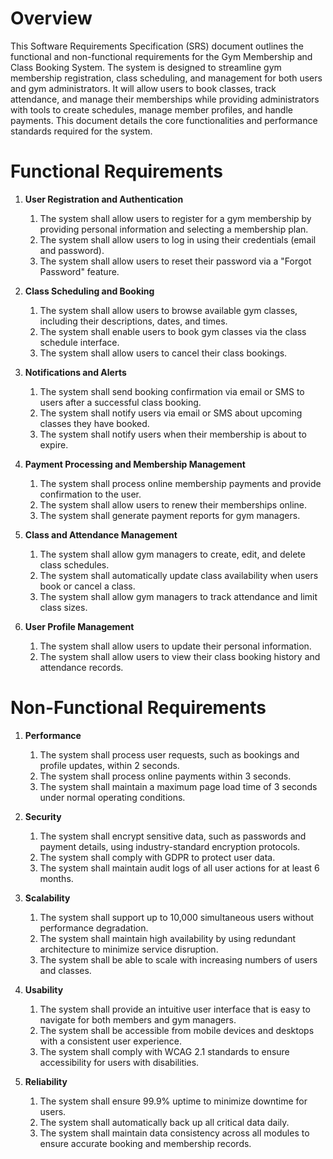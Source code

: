 # Overview

This Software Requirements Specification (SRS) document outlines the functional and non-functional requirements for the Gym Membership and Class Booking System. The system is designed to streamline gym membership registration, class scheduling, and management for both users and gym administrators. It will allow users to book classes, track attendance, and manage their memberships while providing administrators with tools to create schedules, manage member profiles, and handle payments. This document details the core functionalities and performance standards required for the system.

# Functional Requirements

1. **User Registration and Authentication**
    1. The system shall allow users to register for a gym membership by providing personal information and selecting a membership plan.
    2. The system shall allow users to log in using their credentials (email and password).
    3. The system shall allow users to reset their password via a "Forgot Password" feature.

2. **Class Scheduling and Booking**
    1. The system shall allow users to browse available gym classes, including their descriptions, dates, and times.
    2. The system shall enable users to book gym classes via the class schedule interface.
    3. The system shall allow users to cancel their class bookings.

3. **Notifications and Alerts**
    1. The system shall send booking confirmation via email or SMS to users after a successful class booking.
    2. The system shall notify users via email or SMS about upcoming classes they have booked.
    3. The system shall notify users when their membership is about to expire.

4. **Payment Processing and Membership Management**
    1. The system shall process online membership payments and provide confirmation to the user.
    2. The system shall allow users to renew their memberships online.
    3. The system shall generate payment reports for gym managers.

5. **Class and Attendance Management**
    1. The system shall allow gym managers to create, edit, and delete class schedules.
    2. The system shall automatically update class availability when users book or cancel a class.
    3. The system shall allow gym managers to track attendance and limit class sizes.

6. **User Profile Management**
    1. The system shall allow users to update their personal information.
    2. The system shall allow users to view their class booking history and attendance records.

# Non-Functional Requirements

1. **Performance**
    1. The system shall process user requests, such as bookings and profile updates, within 2 seconds.
    2. The system shall process online payments within 3 seconds.
    3. The system shall maintain a maximum page load time of 3 seconds under normal operating conditions.

2. **Security**
    1. The system shall encrypt sensitive data, such as passwords and payment details, using industry-standard encryption protocols.
    2. The system shall comply with GDPR to protect user data.
    3. The system shall maintain audit logs of all user actions for at least 6 months.

3. **Scalability**
    1. The system shall support up to 10,000 simultaneous users without performance degradation.
    2. The system shall maintain high availability by using redundant architecture to minimize service disruption.
    3. The system shall be able to scale with increasing numbers of users and classes.

4. **Usability**
    1. The system shall provide an intuitive user interface that is easy to navigate for both members and gym managers.
    2. The system shall be accessible from mobile devices and desktops with a consistent user experience.
    3. The system shall comply with WCAG 2.1 standards to ensure accessibility for users with disabilities.

5. **Reliability**
    1. The system shall ensure 99.9% uptime to minimize downtime for users.
    2. The system shall automatically back up all critical data daily.
    3. The system shall maintain data consistency across all modules to ensure accurate booking and membership records.
